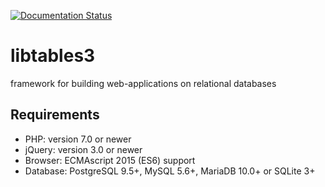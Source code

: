 [![Documentation Status](https://readthedocs.org/projects/libtables3/badge/?version=latest)](https://libtables3.readthedocs.io/en/latest/?badge=latest)

# libtables3
framework for building web-applications on relational databases

## Requirements
  * PHP: version 7.0 or newer
  * jQuery: version 3.0 or newer
  * Browser: ECMAscript 2015 (ES6) support
  * Database: PostgreSQL 9.5+, MySQL 5.6+, MariaDB 10.0+ or SQLite 3+
